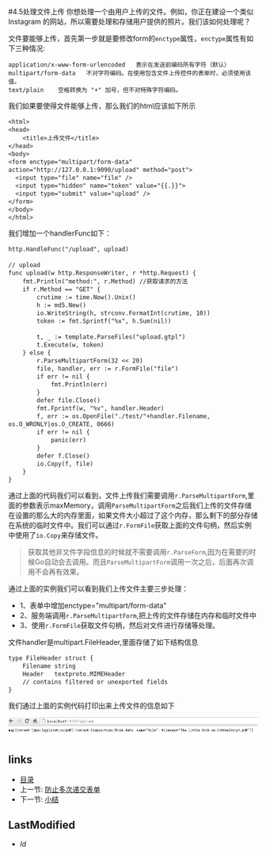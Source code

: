 #4.5处理文件上传
你想处理一个由用户上传的文件。例如，你正在建设一个类似Instagram 的网站，所以需要处理和存储用户提供的照片。我们该如何处理呢？

文件要能够上传，首先第一步就是要修改form的`enctype`属性，`enctype`属性有如下三种情况:

	application/x-www-form-urlencoded   表示在发送前编码所有字符（默认）
	multipart/form-data	  不对字符编码。在使用包含文件上传控件的表单时，必须使用该值。
	text/plain	  空格转换为 "+" 加号，但不对特殊字符编码。

我们如果要使得文件能够上传，那么我们的html应该如下所示

	<html>
	<head>
		<title>上传文件</title>
	</head>
	<body>
	<form enctype="multipart/form-data" action="http://127.0.0.1:9090/upload" method="post"> 
	  <input type="file" name="file" /> 
	  <input type="hidden" name="token" value="{{.}}">
	  <input type="submit" value="upload" /> 
	</form>
	</body>
	</html>

我们增加一个handlerFunc如下：

	http.HandleFunc("/upload", upload)

	// upload
	func upload(w http.ResponseWriter, r *http.Request) {
		fmt.Println("method:", r.Method) //获取请求的方法
		if r.Method == "GET" {
			crutime := time.Now().Unix()
			h := md5.New()
			io.WriteString(h, strconv.FormatInt(crutime, 10))
			token := fmt.Sprintf("%x", h.Sum(nil))

			t, _ := template.ParseFiles("upload.gtpl")
			t.Execute(w, token)
		} else {
			r.ParseMultipartForm(32 << 20)
			file, handler, err := r.FormFile("file")
			if err != nil {
				fmt.Println(err)
			}
			defer file.Close()
			fmt.Fprintf(w, "%v", handler.Header)
			f, err := os.OpenFile("./test/"+handler.Filename, os.O_WRONLY|os.O_CREATE, 0666)
			if err != nil {
				panic(err)
			}
			defer f.Close()
			io.Copy(f, file)
		}
	}

通过上面的代码我们可以看到，文件上传我们需要调用`r.ParseMultipartForm`,里面的参数表示maxMemory，调用`ParseMultipartForm`之后我们上传的文件存储在设置的那么大的内存里面，如果文件大小超过了这个内存，那么剩下的部分存储在系统的临时文件中。我们可以通过`r.FormFile`获取上面的文件句柄，然后实例中使用了`io.Copy`来存储文件。

>获取其他非文件字段信息的时候就不需要调用`r.ParseForm`,因为在需要的时候Go自动会去调用。而且`ParseMultipartForm`调用一次之后，后面再次调用不会再有效果。

通过上面的实例我们可以看到我们上传文件主要三步处理：

- 1、表单中增加enctype="multipart/form-data"
- 2、服务端调用`r.ParseMultipartForm`,把上传的文件存储在内存和临时文件中
- 3、使用`r.FormFile`获取文件句柄，然后对文件进行存储等处理。

文件handler是multipart.FileHeader,里面存储了如下结构信息

	type FileHeader struct {
    	Filename string
    	Header   textproto.MIMEHeader
    	// contains filtered or unexported fields	
	}

我们通过上面的实例代码打印出来上传文件的信息如下

![](images/4.5.upload2.png?raw=true)



## links
   * [目录](<preface.md>)
   * 上一节: [防止多次递交表单](<4.4.md>)
   * 下一节: [小结](<4.6.md>)

## LastModified 
   * $Id$